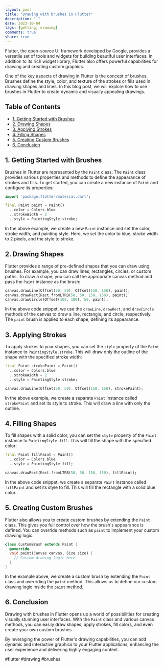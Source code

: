 ```yaml
---
layout: post
title: "Drawing with brushes in Flutter"
description: " "
date: 2023-10-04
tags: [getting, drawing]
comments: true
share: true
---
```


Flutter, the open-source UI framework developed by Google, provides a versatile set of tools and widgets for building beautiful user interfaces. In addition to its rich widget library, Flutter also offers powerful capabilities for drawing and creating custom graphics.

One of the key aspects of drawing in Flutter is the concept of brushes. Brushes define the style, color, and texture of the strokes or fills used in drawing shapes and lines. In this blog post, we will explore how to use brushes in Flutter to create dynamic and visually appealing drawings.

## Table of Contents
- [1. Getting Started with Brushes](#getting-started-with-brushes)
- [2. Drawing Shapes](#drawing-shapes)
- [3. Applying Strokes](#applying-strokes)
- [4. Filling Shapes](#filling-shapes)
- [5. Creating Custom Brushes](#creating-custom-brushes)
- [6. Conclusion](#conclusion)

## 1. Getting Started with Brushes

Brushes in Flutter are represented by the `Paint` class. The `Paint` class provides various properties and methods to define the appearance of strokes and fills. To get started, you can create a new instance of `Paint` and configure its properties:

```dart
import 'package:flutter/material.dart';

final Paint paint = Paint()
  ..color = Colors.blue
  ..strokeWidth = 2
  ..style = PaintingStyle.stroke;
```

In the above example, we create a new `Paint` instance and set the color, stroke width, and painting style. Here, we set the color to blue, stroke width to 2 pixels, and the style to stroke.

## 2. Drawing Shapes

Flutter provides a range of pre-defined shapes that you can draw using brushes. For example, you can draw lines, rectangles, circles, or custom paths. To draw a shape, you can call the appropriate canvas method and pass the `Paint` instance as the brush:

```dart
canvas.drawLine(Offset(50, 50), Offset(150, 150), paint);
canvas.drawRect(Rect.fromLTRB(50, 50, 150, 150), paint);
canvas.drawCircle(Offset(100, 100), 50, paint);
```

In the above code snippet, we use the `drawLine`, `drawRect`, and `drawCircle` methods of the canvas to draw a line, rectangle, and circle, respectively. The `paint` brush is applied to each shape, defining its appearance.

## 3. Applying Strokes

To apply strokes to your shapes, you can set the `style` property of the `Paint` instance to `PaintingStyle.stroke`. This will draw only the outline of the shape with the specified stroke width:

```dart
final Paint strokePaint = Paint()
  ..color = Colors.blue
  ..strokeWidth = 2
  ..style = PaintingStyle.stroke;

canvas.drawLine(Offset(50, 50), Offset(150, 150), strokePaint);
```

In the above example, we create a separate `Paint` instance called `strokePaint` and set its style to stroke. This will draw a line with only the outline.

## 4. Filling Shapes

To fill shapes with a solid color, you can set the `style` property of the `Paint` instance to `PaintingStyle.fill`. This will fill the shape with the specified color:

```dart
final Paint fillPaint = Paint()
  ..color = Colors.blue
  ..style = PaintingStyle.fill;

canvas.drawRect(Rect.fromLTRB(50, 50, 150, 150), fillPaint);
```

In the above code snippet, we create a separate `Paint` instance called `fillPaint` and set its style to fill. This will fill the rectangle with a solid blue color.

## 5. Creating Custom Brushes

Flutter also allows you to create custom brushes by extending the `Paint` class. This gives you full control over how the brush's appearance is defined. You can override methods such as `paint` to implement your custom drawing logic:

```dart
class CustomBrush extends Paint {
  @override
  void paint(Canvas canvas, Size size) {
    // Custom drawing logic here
  }
}
```

In the example above, we create a custom brush by extending the `Paint` class and overriding the `paint` method. This allows us to define our custom drawing logic inside the `paint` method.

## 6. Conclusion

Drawing with brushes in Flutter opens up a world of possibilities for creating visually stunning user interfaces. With the `Paint` class and various canvas methods, you can easily draw shapes, apply strokes, fill colors, and even create your own custom brushes.

By leveraging the power of Flutter's drawing capabilities, you can add dynamic and interactive graphics to your Flutter applications, enhancing the user experience and delivering highly engaging content.

#flutter #drawing #brushes